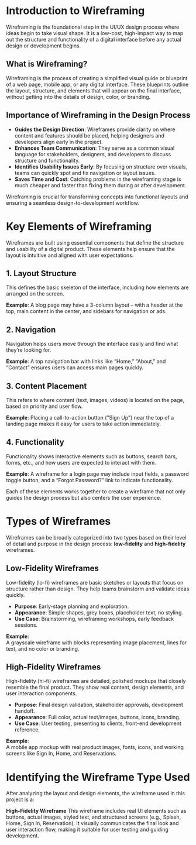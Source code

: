 # Introduction to Wireframing

Wireframing is the foundational step in the UI/UX design process where ideas begin to take visual shape. It is a low-cost, high-impact way to map out the structure and functionality of a digital interface before any actual design or development begins.

## What is Wireframing?

Wireframing is the process of creating a simplified visual guide or blueprint of a web page, mobile app, or any digital interface. These blueprints outline the layout, structure, and elements that will appear on the final interface, without getting into the details of design, color, or branding.

## Importance of Wireframing in the Design Process

- **Guides the Design Direction**: Wireframes provide clarity on where content and features should be placed, helping designers and developers align early in the project.
- **Enhances Team Communication**: They serve as a common visual language for stakeholders, designers, and developers to discuss structure and functionality.
- **Identifies Usability Issues Early**: By focusing on structure over visuals, teams can quickly spot and fix navigation or layout issues.
- **Saves Time and Cost**: Catching problems in the wireframing stage is much cheaper and faster than fixing them during or after development.

Wireframing is crucial for transforming concepts into functional layouts and ensuring a seamless design-to-development workflow.

# Key Elements of Wireframing

Wireframes are built using essential components that define the structure and usability of a digital product. These elements help ensure that the layout is intuitive and aligned with user expectations.

## 1. Layout Structure

This defines the basic skeleton of the interface, including how elements are arranged on the screen.

**Example**: A blog page may have a 3-column layout – with a header at the top, main content in the center, and sidebars for navigation or ads.

## 2. Navigation

Navigation helps users move through the interface easily and find what they’re looking for.

**Example**: A top navigation bar with links like “Home,” “About,” and “Contact” ensures users can access main pages quickly.

## 3. Content Placement

This refers to where content (text, images, videos) is located on the page, based on priority and user flow.

**Example**: Placing a call-to-action button ("Sign Up") near the top of a landing page makes it easy for users to take action immediately.

## 4. Functionality

Functionality shows interactive elements such as buttons, search bars, forms, etc., and how users are expected to interact with them.

**Example**: A wireframe for a login page may include input fields, a password toggle button, and a “Forgot Password?” link to indicate functionality.

Each of these elements works together to create a wireframe that not only guides the design process but also centers the user experience. 

# Types of Wireframes

Wireframes can be broadly categorized into two types based on their level of detail and purpose in the design process: **low-fidelity** and **high-fidelity** wireframes.

## Low-Fidelity Wireframes

Low-fidelity (lo-fi) wireframes are basic sketches or layouts that focus on structure rather than design. They help teams brainstorm and validate ideas quickly.

- **Purpose**: Early-stage planning and exploration.
- **Appearance**: Simple shapes, grey boxes, placeholder text, no styling.
- **Use Case**: Brainstorming, wireframing workshops, early feedback sessions.

**Example**:  
A grayscale wireframe with blocks representing image placement, lines for text, and no color or branding.

## High-Fidelity Wireframes

High-fidelity (hi-fi) wireframes are detailed, polished mockups that closely resemble the final product. They show real content, design elements, and user interaction components.

- **Purpose**: Final design validation, stakeholder approvals, development handoff.
- **Appearance**: Full color, actual text/images, buttons, icons, branding.
- **Use Case**: User testing, presenting to clients, front-end development reference.

**Example**:  
A mobile app mockup with real product images, fonts, icons, and working screens like Sign In, Home, and Reservations.

# Identifying the Wireframe Type Used

After analyzing the layout and design elements, the wireframe used in this project is a:

**High-Fidelity Wireframe**
This wireframe includes real UI elements such as buttons, actual images, styled text, and structured screens (e.g., Splash, Home, Sign In, Reservation). It visually communicates the final look and user interaction flow, making it suitable for user testing and guiding development.









